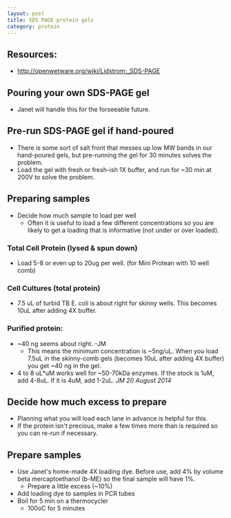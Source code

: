 ```yaml
---
layout: post
title: SDS PAGE protein gels
category: protein
---
```


## Resources:
* <http://openwetware.org/wiki/Lidstrom:_SDS-PAGE>

## Pouring your own SDS-PAGE gel
* Janet will handle this for the forseeable future.

## Pre-run SDS-PAGE gel if hand-poured
* There is some sort of salt front that messes up low MW bands in our hand-poured gels, but pre-running the gel for 30 minutes solves the problem.
* Load the gel with fresh or fresh-ish 1X buffer, and run for ~30 min at 200V to solve the problem.

## Preparing samples
* Decide how much sample to load per well
  * Often it is useful to load a few different concentrations so you are likely to get a loading that is informative (not under or over loaded).
### Total Cell Protein (lysed & spun down)
* Load 5-8 or even up to 20ug per well. (for Mini Protean with 10 well comb)
### Cell Cultures (total protein)
* 7.5 uL of turbid TB E. coli is about right for skinny wells. This becomes 10uL after adding 4X buffer.
### Purified protein:
* ~40 ng seems about right. -JM
  * This means the minimum concentration is ~5ng/uL. When you load 7.5uL in the skinny-comb gels (becomes 10uL after adding 4X buffer) you get ~40 ng in the gel.
* 4 to 8 uL*uM works well for ~50-70kDa enzymes. If the stock is 1uM, add 4-8uL. If it is 4uM, add 1-2uL. *JM 20 August 2014*

## Decide how much excess to prepare
* Planning what you will load each lane in advance is helpful for this.
* If the protein isn't precious, make a few times more than is required so you can re-run if necessary.

## Prepare samples
* Use Janet's home-made 4X loading dye.  Before use, add 4% by volume beta mercaptoethanol (b-ME) so the final sample will have 1%. 
  * Prepare a little excess (~10%)
* Add loading dye to samples in PCR tubes
* Boil for 5 min on a thermocycler
  * 100oC for 5 minutes

